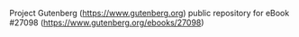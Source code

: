 Project Gutenberg (https://www.gutenberg.org) public repository for eBook #27098 (https://www.gutenberg.org/ebooks/27098)
